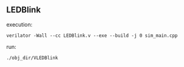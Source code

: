 ## LEDBlink

execution:
```
verilator -Wall --cc LEDBlink.v --exe --build -j 0 sim_main.cpp
```

run:
```
./obj_dir/VLEDBlink
```
